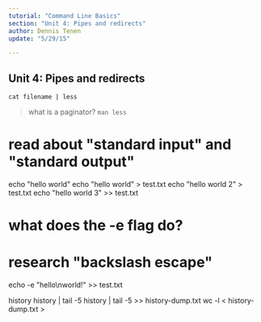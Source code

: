 ```yaml
---
tutorial: "Command Line Basics"
section: "Unit 4: Pipes and redirects"
author: Dennis Tenen
update: "5/29/15"

---
```


## Unit 4: Pipes and redirects

`cat filename | less`

> what is a paginator?
`man less`

# read about "standard input" and "standard output"
echo "hello world"
echo "hello world" > test.txt
echo "hello world 2" > test.txt
echo "hello world 3" >> test.txt

# what does the -e flag do?
# research "backslash escape"
echo -e "hello\nworld!" >> test.txt

history
history | tail -5
history | tail -5 >> history-dump.txt
wc -l < history-dump.txt >
```
